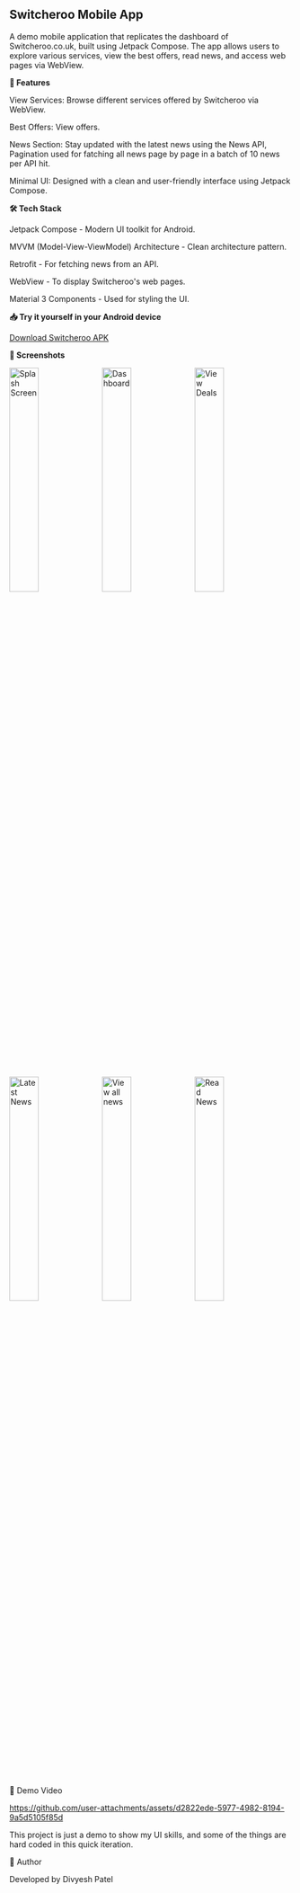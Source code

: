 ## Switcheroo Mobile App

A demo mobile application that replicates the dashboard of Switcheroo.co.uk, built using Jetpack Compose. The app allows users to explore various services, view the best offers, read news, and access web pages via WebView. 

**📱 Features**

View Services: Browse different services offered by Switcheroo via WebView.

Best Offers: View offers.

News Section: Stay updated with the latest news using the News API, Pagination used for fatching all news page by page in a batch of 10 news per API hit.

Minimal UI: Designed with a clean and user-friendly interface using Jetpack Compose.

**🛠️ Tech Stack**

Jetpack Compose - Modern UI toolkit for Android.

MVVM (Model-View-ViewModel) Architecture - Clean architecture pattern.

Retrofit - For fetching news from an API.

WebView - To display Switcheroo's web pages.

Material 3 Components - Used for styling the UI.

**📥 Try it yourself in your Android device**

[Download Switcheroo APK](https://drive.google.com/file/d/1tgcKefx_J5yDrMrO-ui2SyD1xgYQGI-p/view?usp=sharing)


**📸 Screenshots**

<img title="Splash Screen" src="https://github.com/user-attachments/assets/39787cbe-fb07-4582-b962-acbae07239e5" width="32%"> <img title="Dashboard" src="https://github.com/user-attachments/assets/9b8df95e-ba3b-4358-8914-7d6f77552b7e" width="32%">  <img title="View Deals" src="https://github.com/user-attachments/assets/e2a73e50-4dc9-4bbe-a21c-7dee3d815360" width="32%"> 

<img title="Latest News" src="https://github.com/user-attachments/assets/09995aa7-29ad-48f6-ba6b-38eaf17107f6" width="32%"> <img title="View all news" src="https://github.com/user-attachments/assets/f806aa73-9fcc-4593-9427-c68b381be736" width="32%"> <img title="Read News" src="https://github.com/user-attachments/assets/e35f8884-0be6-4c0c-9802-59dbaaf335d1" width="32%">


🎥 Demo Video

https://github.com/user-attachments/assets/d2822ede-5977-4982-8194-9a5d5105f85d



This project is just a demo to show my UI skills, and some of the things are hard coded in this quick iteration.

📝 Author

Developed by Divyesh Patel
